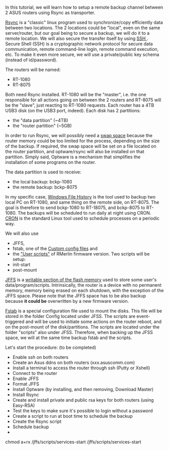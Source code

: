 In this tutorial, we will learn how to setup a remote backup channel between 2 ASUS routers using Rsync as transporter.

[Rsync](http://en.wikipedia.org/wiki/Rsync) is a "classic" linux program used to synchronize/copy efficiently data between two locations. The 2 locations could be "local", even on the same server/router, but our goal being to secure a backup, we will do it to a remote location. We will also secure the transfer itself by using [SSH ](http://en.wikipedia.org/wiki/Secure_Shell). Secure Shell (SSH) is a cryptographic network protocol for secure data communication, remote command-line login, remote command execution, etc. To make it even more secure, we will use a private/public key schema (instead of id/password).

The routers will be named:
* RT-1080
* RT-8075

Both need Rsync installed. RT-1080 will be the "master", i.e. the one responsible for all actions going on between the 2 routers and RT-8075 will be the "slave", just reacting to RT-1080 requests. Each router has a 4TB USB3 disk (on the USB3 port, indeed). Each disk has 2 partitions: 
* the "data partition" (~4TB)
* the "router partition" (~5GB)

In order to run Rsync, we will possibly need a [swap space](http://en.wikipedia.org/w/index.php?title=Paging) because the router memory could be too limited for the process, depending on the size of the backup. If required, the swap space will be set on a file located on the router partition, and optware/rsync will also be installed on that partition. Simply said, Optware is a mechanism that simplifies the installation of some programs on the router.

The data partition is used to receive:
* the local backup: bckp-1080
* the remote backup: bckp-8075

In my specific case, [Windows File History](http://www.pcmag.com/article2/0,2817,2418904,00.asp) is the tool used to backup two local PC on RT-1080, and same thing on the remote side, on RT-8075.  The goal is therefore to send bckp-1080 to RT-18075, and bckp-8075 to RT-1080. The backups will be scheduled to run daily at night using CRON. [CRON](http://en.wikipedia.org/wiki/Cron) is the standard Linux tool used to schedule processes on a periodic way.

We will also use 
* JFFS, 
* fstab, one of the [Custom config files](https://github.com/RMerl/asuswrt-merlin/wiki/Custom-config-files) and 
* the ["User scripts"](https://github.com/RMerl/asuswrt-merlin/wiki/User-scripts) of RMerlin firmware version. Two scripts will be setup:
* init-start
* post-mount

[JFFS](http://en.wikipedia.org/wiki/JFFS) is a [writable section of the flash memory](https://github.com/RMerl/asuswrt-merlin/wiki/Jffs) used to store some user's data/program/scripts. Intrinsically, the router is a device with no permanent memory, memory being erased on each shutdown, with the exception of the JFFS space. Please note that the JFFS space has to be also backup because **it could be** overwritten by a new firmware version.

[Fstab](http://en.wikipedia.org/wiki/Fstab) is a special configuration file used to mount the disks. This file will be stored in the folder Config located under JFSS. The scripts are event-triggered and will be used to initiate some actions on the router reboot, and on the post-mount of the disk/partitions. The scripts are located under the folder "scripts" also under JFSS. Therefore, when backing up the JFSS space, we will at the same time backup fstab and the scripts.

Let's start the procedure: (to be completed)
* Enable ssh on both routers
* Create an Asus ddns on both routers (xxx.asuscomm.com)
* Install a terminal to access the router through ssh (Putty or Xshell)
* Connect to the router
* Enable JFFS
* Format JFFS
* Install Optware (by installing, and then removing, Download Master)
* Install Rsync
* Create and install private and public rsa keys for both routers (using Easy-RSA)
* Test the keys to make sure it's possible to login without a password
* Create a script to run at boot time to schedule the backup
* Create the Rsync script
* Schedule backup
* 
chmod a+rx /jffs/scripts/services-start
/jffs/scripts/services-start